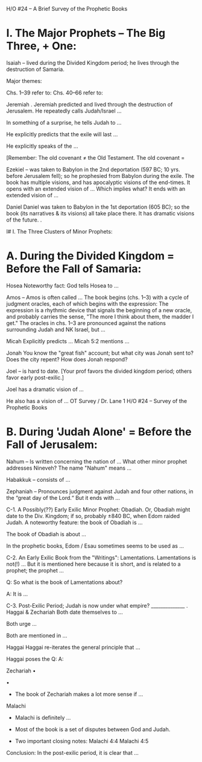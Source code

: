  H/O #24 – A Brief Survey of the Prophetic Books

# I. The Major Prophets – The Big Three, + One:

Isaiah – lived during the Divided Kingdom period; he lives through the destruction of Samaria.

Major themes:


 Chs. 1–39 refer to:
Chs. 40–66 refer to:

 Jeremiah . Jeremiah predicted and lived through the destruction of Jerusalem. He repeatedly calls Judah/Israel …

In something of a surprise, he tells Judah to …

He explicitly predicts that the exile will last …

He explicitly speaks of the …

[Remember: The old covenant ≠ the Old Testament. The old covenant =

Ezekiel – was taken to Babylon in the 2nd deportation (597 BC; 10 yrs. before Jerusalem fell); so he prophesied from Babylon during the exile.
The book has multiple visions, and has apocalyptic visions of the end-times. It opens with an extended vision of … Which implies what?
It ends with an extended vision of …

Daniel
Daniel was taken to Babylon in the 1st deportation (605 BC); so the book (its narratives & its visions) all take place there. It has dramatic visions of the future.
 .

I# I. The Three Clusters of Minor Prophets:

# A. During the Divided Kingdom = Before the Fall of Samaria:

Hosea
 Noteworthy fact: God tells Hosea to …

Amos – Amos is often called …
 The book begins (chs. 1–3) with a cycle of judgment oracles, each of which begins with the expression:
 The expression is a rhythmic device that signals the beginning of a new oracle, and probably carries the sense, "The more I think about them, the madder I get."
 The oracles in chs. 1–3 are pronounced against the nations surrounding Judah and NK Israel, but …

Micah
 Explicitly predicts …
 Micah 5:2 mentions …

Jonah
 You know the "great fish" account; but what city was Jonah sent to? Does the city repent? How does Jonah respond?

Joel – is hard to date. [Your prof favors the divided kingdom period; others favor early post-exilic.]

 Joel has a dramatic vision of …

 He also has a vision of …
OT Survey / Dr. Lane 1 H/O #24 – Survey of the Prophetic Books
# B. During 'Judah Alone' = Before the Fall of Jerusalem:

 Nahum – Is written concerning the nation of …
 What other minor prophet addresses Nineveh?
The name "Nahum" means …

Habakkuk – consists of …

Zephaniah – Pronounces judgment against Judah and four other nations, in the “great day of the Lord.“ But it ends with …

 C-1. A Possibly(??) Early Exilic Minor Prophet: Obadiah.
 Or, Obadiah might date to the Div. Kingdom; if so, probably ±840 BC, when Edom raided Judah.
 A noteworthy feature: the book of Obadiah is …

 The book of Obadiah is about …

 In the prophetic books, Edom / Esau sometimes seems to be used as …

 C-2. An Early Exilic Book from the "Writings": Lamentations.
 Lamentations is not(!) …
 But it is mentioned here because it is short, and is related to a prophet; the prophet …

 Q: So what is the book of Lamentations about?

 A: It is …

 C-3. Post-Exilic Period; Judah is now under what empire? ______________ .
 Haggai & Zechariah
 Both date themselves to …

 Both urge …

 Both are mentioned in …

Haggai
 Haggai re-iterates the general principle that …

 Haggai poses the Q:
 A:

 Zechariah
 •

 •

 * The book of Zechariah makes a lot more sense if …

 Malachi
 * Malachi is definitely …

 * Most of the book is a set of disputes between God and Judah.

 * Two important closing notes: Malachi 4:4
 Malachi 4:5

Conclusion: In the post-exilic period, it is clear that …

